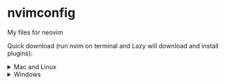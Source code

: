 # nvimconfig
My files for neovim

Quick download (run nvim on terminal and Lazy will download and install plugins):

<details><summary> Mac and Linux </summary>

```sh
git clone https://github.com/riel-m/nvimconfig "${XDG_CONFIG_HOME:-$HOME/.config}"/nvim
```

</details>

<details><summary> Windows </summary>

Via `cmd.exe`:

```sh
git clone https://github.com/riel-m/nvimconfig "%localappdata%\nvim"
```

Via `powershell.exe`

```sh
git clone https://github.com/riel-m/nvimconfig "${env:LOCALAPPDATA}\nvim"
```

</details>
